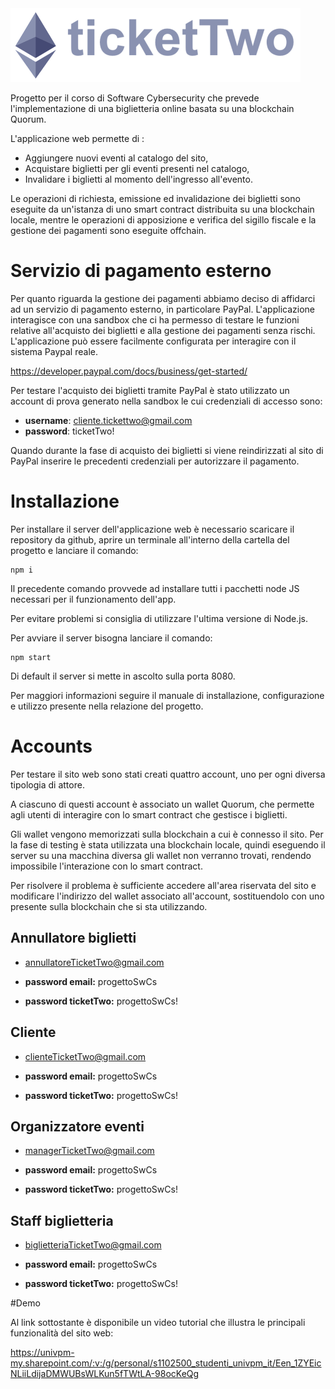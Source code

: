 <img width="464" alt="java 8 and prio java 8  array review example" src="https://github.com/Simo-univpm/biglietteria-blockchain/blob/main/ticketTwo/front%20end/images/form_logo.png">




Progetto per il corso di Software Cybersecurity che prevede l'implementazione di una biglietteria online basata su una blockchain Quorum.

L'applicazione web permette di :
- Aggiungere nuovi eventi al catalogo del sito,
- Acquistare biglietti per gli eventi presenti nel catalogo,
- Invalidare i biglietti al momento dell'ingresso all'evento.

Le operazioni di richiesta, emissione ed invalidazione dei biglietti sono eseguite da un'istanza di uno smart contract distribuita su una blockchain locale, mentre le operazioni di apposizione e verifica del sigillo fiscale e la gestione dei pagamenti sono eseguite offchain.

# Servizio di pagamento esterno

Per quanto riguarda la gestione dei pagamenti abbiamo deciso di affidarci ad un servizio di pagamento esterno, in particolare PayPal. L'applicazione interagisce con una sandbox che ci ha permesso di testare le funzioni relative all'acquisto dei biglietti e alla gestione dei pagamenti senza rischi. L'applicazione può essere facilmente configurata per interagire con il sistema Paypal reale.

https://developer.paypal.com/docs/business/get-started/

Per testare l'acquisto dei biglietti tramite PayPal è stato utilizzato un account di prova generato nella sandbox le cui credenziali di accesso sono:
- **username**: cliente.tickettwo@gmail.com
- **password**: ticketTwo!

Quando durante la fase di acquisto dei biglietti si viene reindirizzati al sito di PayPal inserire le precedenti credenziali per autorizzare il pagamento.

# Installazione

Per installare il server dell'applicazione web è necessario scaricare il repository da github, aprire un terminale all'interno della cartella del progetto e lanciare il comando:
```
npm i
```
Il precedente comando provvede ad installare tutti i pacchetti node JS necessari per il funzionamento dell'app.

Per evitare problemi si consiglia di utilizzare l'ultima versione di Node.js.

Per avviare il server bisogna lanciare il comando:

```
npm start
```
Di default il server si mette in ascolto sulla porta 8080.

Per maggiori informazioni seguire il manuale di installazione, configurazione e utilizzo presente nella relazione del progetto.

# Accounts

Per testare il sito web sono stati creati quattro account, uno per ogni diversa tipologia di attore.

A ciascuno di questi account è associato un wallet Quorum, che permette agli utenti di interagire con lo smart contract che gestisce i biglietti. 

Gli wallet vengono memorizzati sulla blockchain a cui è connesso il sito. Per la fase di testing è stata utilizzata una blockchain locale, quindi eseguendo il server su una macchina diversa gli wallet non verranno trovati, rendendo impossibile l'interazione con lo smart contract.

Per risolvere il problema è sufficiente accedere all'area riservata del sito e modificare l'indirizzo del wallet associato all'account, sostituendolo con uno presente sulla blockchain che si sta utilizzando.

## Annullatore biglietti

- annullatoreTicketTwo@gmail.com

- **password email:** progettoSwCs

- **password ticketTwo:** progettoSwCs!

## Cliente

- clienteTicketTwo@gmail.com

- **password email:** progettoSwCs

- **password ticketTwo:** progettoSwCs!

## Organizzatore eventi

- managerTicketTwo@gmail.com

- **password email:** progettoSwCs

- **password ticketTwo:** progettoSwCs!

## Staff biglietteria

- biglietteriaTicketTwo@gmail.com

- **password email:** progettoSwCs

- **password ticketTwo:** progettoSwCs!

#Demo

Al link sottostante è disponibile un video tutorial che illustra le principali funzionalità del sito web:

https://univpm-my.sharepoint.com/:v:/g/personal/s1102500_studenti_univpm_it/Een_1ZYEicNLiiLdijaDMWUBsWLKun5fTWtLA-98ocKeQg
